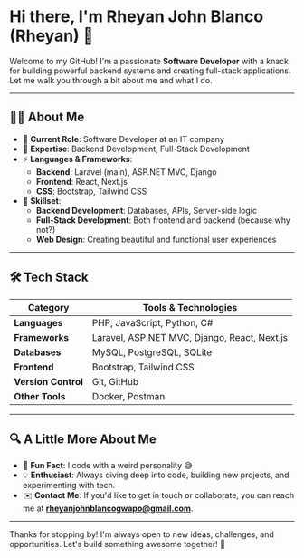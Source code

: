 # Hi there, I'm Rheyan John Blanco (Rheyan) 👋

Welcome to my GitHub! I'm a passionate **Software Developer** with a knack for building powerful backend systems and creating full-stack applications. Let me walk you through a bit about me and what I do.

---

## 👨‍💻 About Me

- 🎯 **Current Role**: Software Developer at an IT company
- 🔧 **Expertise**: Backend Development, Full-Stack Development
- ⚡ **Languages & Frameworks**:
  - **Backend**: Laravel (main), ASP.NET MVC, Django
  - **Frontend**: React, Next.js
  - **CSS**: Bootstrap, Tailwind CSS
- 🎨 **Skillset**:
  - **Backend Development**: Databases, APIs, Server-side logic
  - **Full-Stack Development**: Both frontend and backend (because why not?)
  - **Web Design**: Creating beautiful and functional user experiences

---

## 🛠️ Tech Stack

| **Category**  | **Tools & Technologies**    |
| ------------- | --------------------------- |
| **Languages** | PHP, JavaScript, Python, C#  |
| **Frameworks** | Laravel, ASP.NET MVC, Django, React, Next.js |
| **Databases**  | MySQL, PostgreSQL, SQLite   |
| **Frontend**   | Bootstrap, Tailwind CSS     |
| **Version Control** | Git, GitHub             |
| **Other Tools** | Docker, Postman            |

---

## 🔍 A Little More About Me

- 👾 **Fun Fact**: I code with a weird personality 😅
- 💡 **Enthusiast**: Always diving deep into code, building new projects, and experimenting with tech.
- ✉️ **Contact Me**: If you'd like to get in touch or collaborate, you can reach me at **rheyanjohnblancogwapo@gmail.com**.

---

Thanks for stopping by! I'm always open to new ideas, challenges, and opportunities. Let's build something awesome together! 🚀
